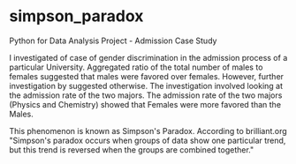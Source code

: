 # simpson_paradox
Python for Data Analysis
Project - Admission Case Study

I investigated of case of gender discrimination in the admission process of a particular University. 
Aggregated ratio of the total number of males to females suggested that males were favored over females. 
However, further investigation by suggested otherwise. The investigation involved looking at the admission rate of the two majors.
The admission rate of the two majors (Physics and Chemistry) showed that Females were more favored than the Males.

This phenomenon is known as Simpson's Paradox. 
According to brilliant.org 
"Simpson's paradox occurs when groups of data show one particular trend, but this trend is reversed when the groups are combined together."
